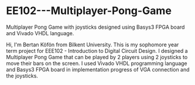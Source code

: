# EE102---Multiplayer-Pong-Game
Multiplayer Pong Game with joysticks designed using Basys3 FPGA board and Vivado VHDL language.

Hi, I'm Bertan Köfön from Bilkent University. This is my sophomore year term project for EEE102 - Introduction to Digital Circuit Design. I designed a Multiplayer Pong Game that can be played by 
2 players using 2 joysticks to move their bars on the screen. I used Vivado VHDL programming language and Basys3 FPGA board in implementation progress of VGA connection 
and the joysticks.
